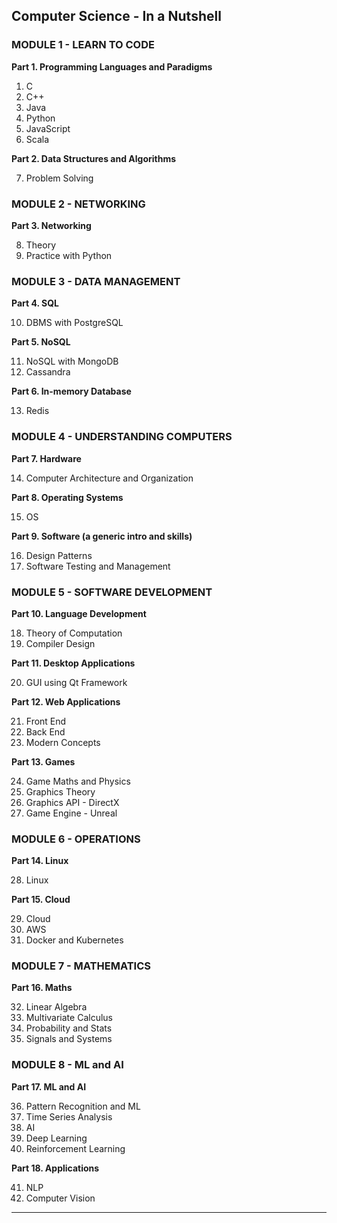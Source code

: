 ## Computer Science - In a Nutshell
 
### MODULE 1 - LEARN TO CODE 

**Part 1. Programming Languages and Paradigms**  

01. C
02. C++
03. Java
04. Python 
05. JavaScript
06. Scala

**Part 2. Data Structures and Algorithms**  

07. Problem Solving

### MODULE 2 - NETWORKING  

**Part 3. Networking**  

08. Theory 
09. Practice with Python

### MODULE 3 - DATA MANAGEMENT  

**Part 4. SQL**  

10. DBMS with PostgreSQL

**Part 5. NoSQL**  

11. NoSQL with MongoDB
12. Cassandra

**Part 6. In-memory Database**  

13. Redis

### MODULE 4 - UNDERSTANDING COMPUTERS  

**Part 7. Hardware**  

14. Computer Architecture and Organization

**Part 8. Operating Systems**  

15. OS

**Part 9. Software (a generic intro and skills)**  

16. Design Patterns
17. Software Testing and Management

### MODULE 5 - SOFTWARE DEVELOPMENT   

**Part 10. Language Development**  

18. Theory of Computation
19. Compiler Design

**Part 11. Desktop Applications**  

20. GUI using Qt Framework

**Part 12. Web Applications**  

21. Front End
22. Back End
23. Modern Concepts

**Part 13. Games**  

24. Game Maths and Physics
25. Graphics Theory
26. Graphics API - DirectX
27. Game Engine - Unreal

### MODULE 6 - OPERATIONS  

**Part 14. Linux**  

28. Linux

**Part 15. Cloud**  

29. Cloud
30. AWS
31. Docker and Kubernetes

### MODULE 7 - MATHEMATICS  

**Part 16. Maths**  

32. Linear Algebra
33. Multivariate Calculus
34. Probability and Stats
35. Signals and Systems

### MODULE 8 - ML and AI   

**Part 17. ML and AI**    

36. Pattern Recognition and ML
37. Time Series Analysis
38. AI
39. Deep Learning
40. Reinforcement Learning

**Part 18. Applications**  

41. NLP
42. Computer Vision

---